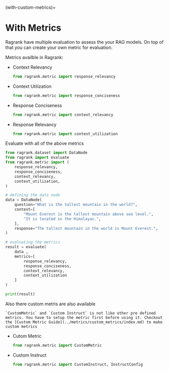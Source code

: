 (with-custom-metrics)=
# With Metrics

Ragrank have multiple evaluation to assess the your RAG models. On top of that you can create your own metric for evaluation.

Metrics availble in Ragrank:
- Context Relevancy
    ```python
    from ragrank.metric import response_relevancy
    ```
- Context Utilization
    ```python
    from ragrank.metric import response_conciseness
    ```
- Response Conciseness
    ```python
    from ragrank.metric import context_relevancy
    ```
- Response Relevancy
    ```python
    from ragrank.metric import context_utilization 
    ```

Evaluate with all of the above metrics

```python
from ragrank.dataset import DataNode
from ragrank import evaluate
from ragrank.metric import (
    response_relevancy,
    response_conciseness,
    context_relevancy,
    context_utilization,
)

# defining the data node
data = DataNode(
    question="What is the tallest mountain in the world?",
    context=[
        "Mount Everest is the tallest mountain above sea level.",
        "It is located in the Himalayas.",
    ],
    response="The tallest mountain in the world is Mount Everest.",
)

# evaluating the metrics
result = evaluate(
    data ,
    metrics=[
        response_relevancy,
        response_conciseness,
        context_relevancy,
        context_utilization
    ]
)

print(result)
```

Also there custom metris are also available

```{Warning}
`CustomMetric` and `Custom Instruct` is not like other pre defined metrics. You have to setup the metric first before using it. Checkout the [Custom Metric Guide](../metrics/custom_metrics/index.md) to make custom metrics
```

- Cutom Metric
    ```python
    from ragrank.metric import CustomMetric
    ```
- Custom Instruct
    ```python
    from ragrank.metric import CustomInstruct, InstructConfig
    ```